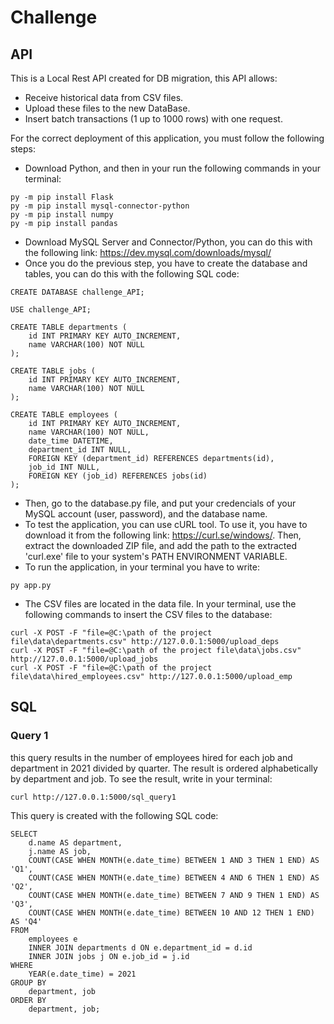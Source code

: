 # Challenge

## API

This is a Local Rest API created for DB migration, this API allows:

- Receive historical data from CSV files.
- Upload these files to the new DataBase.
- Insert batch transactions (1 up to 1000 rows) with one request.

For the correct deployment of this application, you must follow the following steps:

- Download Python, and then in your run the following commands in your terminal:
```
py -m pip install Flask
py -m pip install mysql-connector-python
py -m pip install numpy
py -m pip install pandas 
```
- Download MySQL Server and Connector/Python, you can do this with the following link: https://dev.mysql.com/downloads/mysql/
- Once you do the previous step, you have to create the database and tables, you can do this with the following SQL code:
```
CREATE DATABASE challenge_API;

USE challenge_API;

CREATE TABLE departments (
    id INT PRIMARY KEY AUTO_INCREMENT,
    name VARCHAR(100) NOT NULL
);

CREATE TABLE jobs (
    id INT PRIMARY KEY AUTO_INCREMENT,
    name VARCHAR(100) NOT NULL
);

CREATE TABLE employees (
    id INT PRIMARY KEY AUTO_INCREMENT,
    name VARCHAR(100) NOT NULL,
    date_time DATETIME,
	department_id INT NULL,
    FOREIGN KEY (department_id) REFERENCES departments(id),
    job_id INT NULL,
    FOREIGN KEY (job_id) REFERENCES jobs(id)
);
``` 
- Then, go to the database.py file, and put your credencials of your MySQL account (user, password), and the database name.
- To test the application, you can use cURL tool. To use it, you have to download it from the following link: https://curl.se/windows/. Then, extract the downloaded ZIP file, and add the path to the extracted 'curl.exe' file to your system's PATH ENVIRONMENT VARIABLE.
- To run the application, in your terminal you have to write:
```
py app.py
```
- The CSV files are located in the data file. In your terminal, use the following commands to insert the CSV files to the database:
```
curl -X POST -F "file=@C:\path of the project file\data\departments.csv" http://127.0.0.1:5000/upload_deps
curl -X POST -F "file=@C:\path of the project file\data\jobs.csv" http://127.0.0.1:5000/upload_jobs
curl -X POST -F "file=@C:\path of the project file\data\hired_employees.csv" http://127.0.0.1:5000/upload_emp
```

## SQL

### Query 1
this query results in the number of employees hired for each job and department in 2021 divided by quarter. The result is ordered alphabetically by department and job. To see the result, write in your terminal:
```
curl http://127.0.0.1:5000/sql_query1
```
This query is created with the following SQL code:
```
SELECT 
    d.name AS department,
    j.name AS job,
    COUNT(CASE WHEN MONTH(e.date_time) BETWEEN 1 AND 3 THEN 1 END) AS 'Q1',
    COUNT(CASE WHEN MONTH(e.date_time) BETWEEN 4 AND 6 THEN 1 END) AS 'Q2',
    COUNT(CASE WHEN MONTH(e.date_time) BETWEEN 7 AND 9 THEN 1 END) AS 'Q3',
    COUNT(CASE WHEN MONTH(e.date_time) BETWEEN 10 AND 12 THEN 1 END) AS 'Q4'
FROM
    employees e
    INNER JOIN departments d ON e.department_id = d.id
    INNER JOIN jobs j ON e.job_id = j.id
WHERE
    YEAR(e.date_time) = 2021
GROUP BY
    department, job
ORDER BY
    department, job;
```